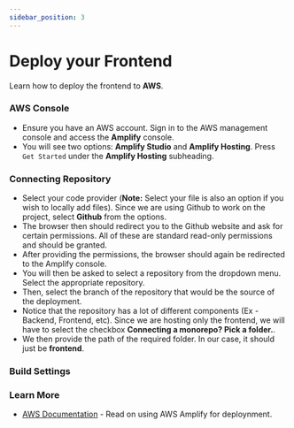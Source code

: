```yaml
---
sidebar_position: 3
---
```


# Deploy your Frontend

Learn how to deploy the frontend to **AWS**.

### AWS Console

- Ensure you have an AWS account. Sign in to the AWS management console and access the **Amplify** console.
- You will see two options: **Amplify Studio** and **Amplify Hosting**. Press `Get Started` under the **Amplify Hosting** subheading.

### Connecting Repository

- Select your code provider (**Note:** Select your file is also an option if you wish to locally add files). Since we are using Github to work on the project, select **Github** from the options.
- The browser then should redirect you to the Github website and ask for certain permissions. All of these are standard read-only permissions and should be granted.
- After providing the permissions, the browser should again be redirected to the Amplify console.
- You will then be asked to select a repository from the dropdown menu. Select the appropriate repository.
- Then, select the branch of the repository that would be the source of the deployment.
- Notice that the repository has a lot of different components (Ex - Backend, Frontend, etc). Since we are hosting only the frontend, we will have to select the checkbox **Connecting a monorepo? Pick a folder.**.
- We then provide the path of the required folder. In our case, it should just be **frontend**.

### Build Settings

### Learn More

- [AWS Documentation](https://docs.aws.amazon.com/amplify/latest/userguide/deploy-nextjs-app.html) - Read on using AWS Amplify for deploynment.

